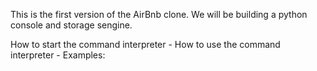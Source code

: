 This is the first version of the AirBnb clone. We will be building a python console and storage sengine.

How to start the command interpreter - 
How to use the command interpreter - 
Examples:
